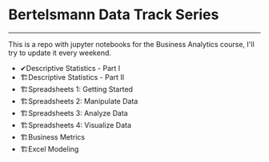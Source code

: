 # Bertelsmann Data Track Series

---

This is a repo with jupyter notebooks for the Business Analytics course, I'll try to update it every weekend.

* ✔Descriptive Statistics - Part I
* 🏗Descriptive Statistics - Part II
* 🏗Spreadsheets 1: Getting Started
* 🏗Spreadsheets 2: Manipulate Data
* 🏗Spreadsheets 3: Analyze Data
* 🏗Spreadsheets 4: Visualize Data
* 🏗Business Metrics
* 🏗Excel Modeling